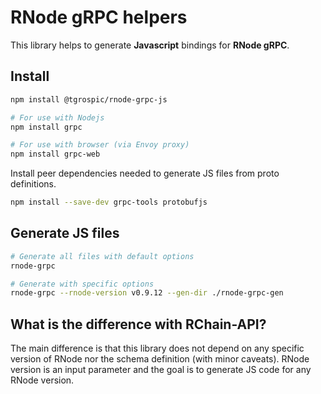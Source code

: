 # RNode gRPC helpers

This library helps to generate **Javascript** bindings for **RNode gRPC**.

## Install

```sh
npm install @tgrospic/rnode-grpc-js

# For use with Nodejs
npm install grpc

# For use with browser (via Envoy proxy)
npm install grpc-web
```

Install peer dependencies needed to generate JS files from proto definitions.

```sh
npm install --save-dev grpc-tools protobufjs
```

## Generate JS files

```sh
# Generate all files with default options
rnode-grpc

# Generate with specific options
rnode-grpc --rnode-version v0.9.12 --gen-dir ./rnode-grpc-gen
```

## What is the difference with RChain-API?

The main difference is that this library does not depend on any specific version of RNode nor the schema definition (with minor caveats). RNode version is an input parameter and the goal is to generate JS code for any RNode version.
